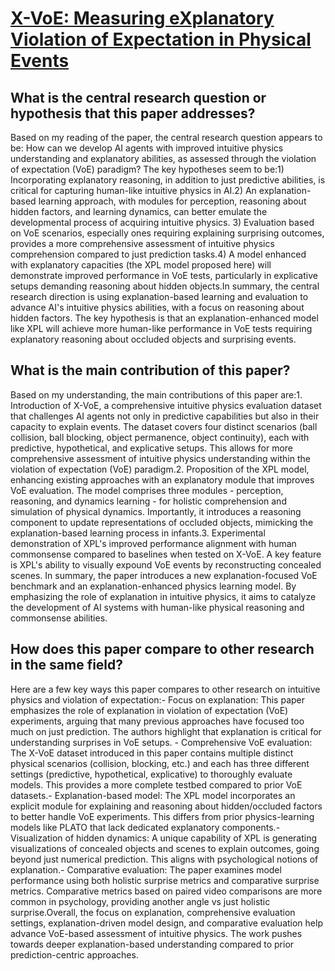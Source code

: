 # [X-VoE: Measuring eXplanatory Violation of Expectation in Physical Events](https://arxiv.org/abs/2308.10441)

## What is the central research question or hypothesis that this paper addresses?

Based on my reading of the paper, the central research question appears to be: How can we develop AI agents with improved intuitive physics understanding and explanatory abilities, as assessed through the violation of expectation (VoE) paradigm? The key hypotheses seem to be:1) Incorporating explanatory reasoning, in addition to just predictive abilities, is critical for capturing human-like intuitive physics in AI.2) An explanation-based learning approach, with modules for perception, reasoning about hidden factors, and learning dynamics, can better emulate the developmental process of acquiring intuitive physics. 3) Evaluation based on VoE scenarios, especially ones requiring explaining surprising outcomes, provides a more comprehensive assessment of intuitive physics comprehension compared to just prediction tasks.4) A model enhanced with explanatory capacities (the XPL model proposed here) will demonstrate improved performance in VoE tests, particularly in explicative setups demanding reasoning about hidden objects.In summary, the central research direction is using explanation-based learning and evaluation to advance AI's intuitive physics abilities, with a focus on reasoning about hidden factors. The key hypothesis is that an explanation-enhanced model like XPL will achieve more human-like performance in VoE tests requiring explanatory reasoning about occluded objects and surprising events.


## What is the main contribution of this paper?

Based on my understanding, the main contributions of this paper are:1. Introduction of X-VoE, a comprehensive intuitive physics evaluation dataset that challenges AI agents not only in predictive capabilities but also in their capacity to explain events. The dataset covers four distinct scenarios (ball collision, ball blocking, object permanence, object continuity), each with predictive, hypothetical, and explicative setups. This allows for more comprehensive assessment of intuitive physics understanding within the violation of expectation (VoE) paradigm.2. Proposition of the XPL model, enhancing existing approaches with an explanatory module that improves VoE evaluation. The model comprises three modules - perception, reasoning, and dynamics learning - for holistic comprehension and simulation of physical dynamics. Importantly, it introduces a reasoning component to update representations of occluded objects, mimicking the explanation-based learning process in infants.3. Experimental demonstration of XPL's improved performance alignment with human commonsense compared to baselines when tested on X-VoE. A key feature is XPL's ability to visually expound VoE events by reconstructing concealed scenes. In summary, the paper introduces a new explanation-focused VoE benchmark and an explanation-enhanced physics learning model. By emphasizing the role of explanation in intuitive physics, it aims to catalyze the development of AI systems with human-like physical reasoning and commonsense abilities.


## How does this paper compare to other research in the same field?

Here are a few key ways this paper compares to other research on intuitive physics and violation of expectation:- Focus on explanation: This paper emphasizes the role of explanation in violation of expectation (VoE) experiments, arguing that many previous approaches have focused too much on just prediction. The authors highlight that explanation is critical for understanding surprises in VoE setups. - Comprehensive VoE evaluation: The X-VoE dataset introduced in this paper contains multiple distinct physical scenarios (collision, blocking, etc.) and each has three different settings (predictive, hypothetical, explicative) to thoroughly evaluate models. This provides a more complete testbed compared to prior VoE datasets.- Explanation-based model: The XPL model incorporates an explicit module for explaining and reasoning about hidden/occluded factors to better handle VoE experiments. This differs from prior physics-learning models like PLATO that lack dedicated explanatory components.- Visualization of hidden dynamics: A unique capability of XPL is generating visualizations of concealed objects and scenes to explain outcomes, going beyond just numerical prediction. This aligns with psychological notions of explanation.- Comparative evaluation: The paper examines model performance using both holistic surprise metrics and comparative surprise metrics. Comparative metrics based on paired video comparisons are more common in psychology, providing another angle vs just holistic surprise.Overall, the focus on explanation, comprehensive evaluation settings, explanation-driven model design, and comparative evaluation help advance VoE-based assessment of intuitive physics. The work pushes towards deeper explanation-based understanding compared to prior prediction-centric approaches.
